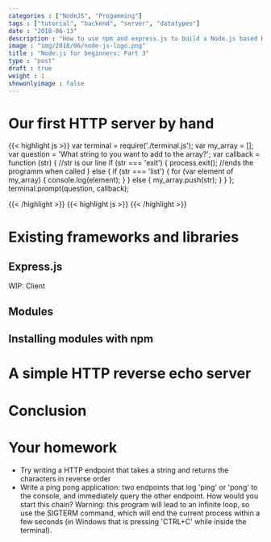 ```yaml
---
categories : ["NodeJS", "Progamming"]
tags : ["tutorial", "backend", "server", "datatypes"]
date : "2018-06-13"
description : "How to use npm and express.js to build a Node.js based HTTP server"
image : "img/2018/06/node-js-logo.png"
title : "Node.js for beginners: Part 3"
type : "post"
draft : true
weight : 1
showonlyimage : false
---
```


# Our first HTTP server by hand 

{{< highlight js >}}
    var terminal = require('./terminal.js');
    var my_array = [];
    var question = 'What string to you want to add to the array?';
    var callback = function (str) { //str is our line
        if (str === 'exit') {
            process.exit(); //ends the programm when called
        } else {
            if (str === 'list') {
                for (var element of my_array) {
                    console.log(element);
                }
            } else {
                my_array.push(str);
            }
        }
    };
    terminal.prompt(question, callback);

{{< /highlight >}}
{{< highlight js >}}
{{< /highlight >}}


# Existing frameworks and libraries 




## Express.js


WIP: Client

## Modules

## Installing modules with npm



# A simple HTTP reverse echo server


# Conclusion


# Your homework

* Try writing a HTTP endpoint that takes a string and returns the characters in reverse order
* Write a ping pong application: two endpoints that log 'ping' or 'pong' to the console, and immediately query the other endpoint. How would you start this chain? Warning: this program will lead to an infinite loop, so use the SIGTERM command, which will end the current process within a few seconds (in Windows that is pressing 'CTRL+C' while inside the terminal).